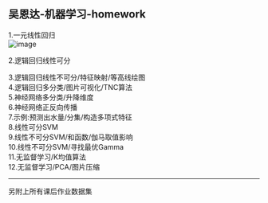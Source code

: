 吴恩达-机器学习-homework
---------------------------------------------
 1.一元线性回归  
 ![image](https://github.com/xcyssr/machine-learning-homework/blob/master/images/1.jpg)  
  
 2.逻辑回归线性可分  
 
   
 3.逻辑回归线性不可分/特征映射/等高线绘图  
 4.逻辑回归多分类/图片可视化/TNC算法  
 5.神经网络多分类/升降维度  
 6.神经网络正反向传播  
 7.示例:预测出水量/分集/构造多项式特征  
 8.线性可分SVM  
 9.线性不可分SVM/和函数/伽马取值影响  
 10.线性不可分SVM/寻找最优Gamma  
 11.无监督学习/K均值算法  
 12.无监督学习/PCA/图片压缩  
   
------------------------------------  
 另附上所有课后作业数据集
